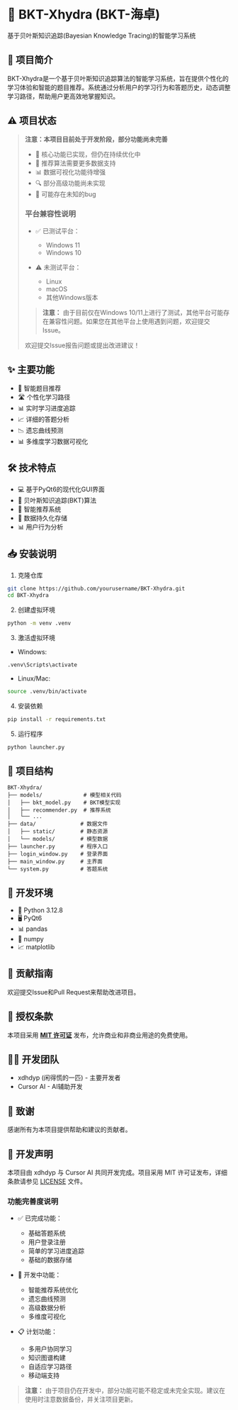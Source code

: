 # 🐉 BKT-Xhydra (BKT-海卓)

基于贝叶斯知识追踪(Bayesian Knowledge Tracing)的智能学习系统

## 📖 项目简介

BKT-Xhydra是一个基于贝叶斯知识追踪算法的智能学习系统，旨在提供个性化的学习体验和智能的题目推荐。系统通过分析用户的学习行为和答题历史，动态调整学习路径，帮助用户更高效地掌握知识。

## ⚠️ 项目状态

> **注意：本项目目前处于开发阶段，部分功能尚未完善**
> 
> - 🚧 核心功能已实现，但仍在持续优化中
> - 🔄 推荐算法需要更多数据支持
> - 📊 数据可视化功能待增强
> - 🔍 部分高级功能尚未实现
> - 🐛 可能存在未知的bug
> 
> ### 平台兼容性说明
> 
> - ✅ 已测试平台：
>   - Windows 11
>   - Windows 10
> 
> - ⚠️ 未测试平台：
>   - Linux
>   - macOS
>   - 其他Windows版本
> 
> > **注意：** 由于目前仅在Windows 10/11上进行了测试，其他平台可能存在兼容性问题。如果您在其他平台上使用遇到问题，欢迎提交Issue。
> 
> 欢迎提交Issue报告问题或提出改进建议！

## ✨ 主要功能

- 🎯 智能题目推荐
- 🛣️ 个性化学习路径
- 📊 实时学习进度追踪
- 📈 详细的答题分析
- 📉 遗忘曲线预测
- 📊 多维度学习数据可视化

## 🛠️ 技术特点

- 💻 基于PyQt6的现代化GUI界面
- 🧮 贝叶斯知识追踪(BKT)算法
- 🤖 智能推荐系统
- 💾 数据持久化存储
- 📊 用户行为分析

## 📥 安装说明

1. 克隆仓库

```bash
git clone https://github.com/yourusername/BKT-Xhydra.git
cd BKT-Xhydra
```

2. 创建虚拟环境

```bash
python -m venv .venv
```

3. 激活虚拟环境

- Windows:

```bash
.venv\Scripts\activate
```

- Linux/Mac:

```bash
source .venv/bin/activate
```

4. 安装依赖

```bash
pip install -r requirements.txt
```

5. 运行程序

```bash
python launcher.py
```

## 📁 项目结构

```
BKT-Xhydra/
├── models/             # 模型相关代码
│   ├── bkt_model.py    # BKT模型实现
│   ├── recommender.py  # 推荐系统
│   └── ...
├── data/              # 数据文件
│   ├── static/        # 静态资源
│   └── models/        # 模型数据
├── launcher.py        # 程序入口
├── login_window.py    # 登录界面
├── main_window.py     # 主界面
└── system.py          # 答题系统
```

## 🔧 开发环境

- 🐍 Python 3.12.8
- 🖥️ PyQt6
- 📊 pandas
- 🔢 numpy
- 📈 matplotlib

## 🤝 贡献指南

欢迎提交Issue和Pull Request来帮助改进项目。

## 📄 授权条款

本项目采用 **[MIT 许可证](LICENSE)** 发布，允许商业和非商业用途的免费使用。

## 👨‍💻 开发团队

- xdhdyp (闲得慌的一匹) - 主要开发者
- Cursor AI - AI辅助开发

## 🙏 致谢

感谢所有为本项目提供帮助和建议的贡献者。

## 📝 开发声明

本项目由 xdhdyp 与 Cursor AI 共同开发完成。项目采用 MIT 许可证发布，详细条款请参见 [LICENSE](LICENSE) 文件。

### 功能完善度说明

- ✅ 已完成功能：
  - 基础答题系统
  - 用户登录注册
  - 简单的学习进度追踪
  - 基础的数据存储

- 🚧 开发中功能：
  - 智能推荐系统优化
  - 遗忘曲线预测
  - 高级数据分析
  - 多维度可视化

- 📋 计划功能：
  - 多用户协同学习
  - 知识图谱构建
  - 自适应学习路径
  - 移动端支持

> **注意：** 由于项目仍在开发中，部分功能可能不稳定或未完全实现。建议在使用时注意数据备份，并关注项目更新。
